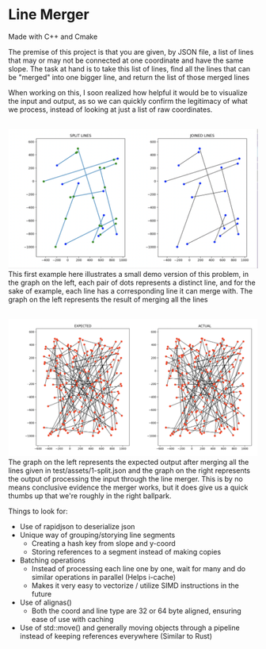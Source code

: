 # Line Merger
Made with C++ and Cmake

The premise of this project is that you are given, by JSON file, a list of lines that may or may not be connected at one coordinate and have the same slope. The task at hand is to take this list of lines, find all the lines that can be "merged" into one bigger line, and return the list of those merged lines

When working on this, I soon realized how helpful it would be to visualize the input and output, as so we can quickly confirm the legitimacy of what we process, instead of looking at just a list of raw coordinates. 
<br /><br />

![My Image](visualize/split_vs_joined_visualized_1.png)
This first example here illustrates a small demo version of this problem, in the graph on the left, each pair of dots represents a distinct line, and for the sake of example, each line has a corresponding line it can merge with. The graph on the left  represents the result of merging all the lines
<br /><br />

![My Image](visualize/expected_vs_actual_visualized.png)
The graph on the left represents the expected output after merging all the lines given in test/assets/1-split.json and the graph on the right represents the output of processing the input through the line merger. This is by no means conclusive evidence the merger works, but it does give us a quick thumbs up that we're roughly in the right ballpark. 


Things to look for:
- Use of rapidjson to deserialize json
- Unique way of grouping/storying line segments
    - Creating a hash key from slope and y-coord
    - Storing references to a segment instead of making copies
- Batching operations
    - Instead of processing each line one by one, wait for many and do similar operations in parallel (Helps i-cache)
    - Makes it very easy to vectorize / utilize SIMD instructions in the future
- Use of alignas()
    - Both the coord and line type are 32 or 64 byte aligned, ensuring ease of use with caching
- Use of std::move() and generally moving objects through a pipeline instead of keeping references everywhere (Similar to Rust)



